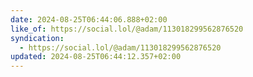 ```yaml
---
date: 2024-08-25T06:44:06.888+02:00
like_of: https://social.lol/@adam/113018299562876520
syndication:
  - https://social.lol/@adam/113018299562876520
updated: 2024-08-25T06:44:12.357+02:00
---
```

